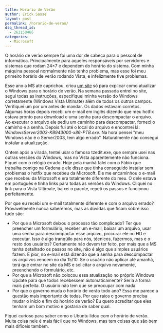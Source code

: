 ```yaml
---
title: Horário de Verão
author: Erick Sasse
layout: post
permalink: /horario-de-verao/
dsq_thread_id:
  - 262150486
categories:
  - Microsoft
---
```

O horário de verão sempre foi uma dor de cabeça para o pessoal de informática. Principalmente para aqueles responsáveis por servidores e sistemas que rodam 24&#215;7 e dependem do horário do sistema. Com minha máquina pessoal normalmente não tenho problema, mas esse foi meu primeiro horário de verão rodando Vista, e infelizmente tive problemas.

Esse ano a MS até caprichou, criou [um site][1] só para explicar como atualizar o Windows para o horário de verão. Na semana passada entrei no site, segui todas as instruções, especifiquei minha versão do Windows corretamente (Windows Vista Ultimate) além de todos os outros campos. Verifiquei um por um antes de mandar. Os dados estavam corretos. Algumas horas depois recebi um e-mail em inglês dizendo que meu hotfix estava pronto para download e uma senha para descompactar o arquivo. Ao executar o arquivo ele pediu um caminho para descompactar, forneci o caminho e a senha. Depois fui até o local do arquivo e encontrei lá: *WindowsServer2003-KB943000-x86-PTB.exe*. Na hora pensei &#8220;meu Windows não é o Server2003, tem algo errado&#8221;. Naturalmente não consegui instalar a atualização.

Ontem após a virada, tentei usar o famoso tzedit.exe, que sempre usei nas outras versões do Windows, mas no Vista aparentemente não funciona. Fiquei com o relógio errado. Hoje pela manhã falei com o Fábio que trabalha comigo na Cadena e ele disse que tinha conseguido instalar sem problemas o hotfix que recebeu da Microsoft. Ele me encaminhou o e-mail que recebeu da Microsoft e era totalmente diferente do meu. O dele estava em português e tinha links para todas as versões do Windows. Cliquei no link para o Vista Ultimate, baixei o pacote, repeti os passos e funcionou perfeitamente.

Por que eu recebi um e-mail totalmente diferente e com o arquivo errado? Provavelmente nunca saberemos, mas as dúvidas que ficam sobre isso tudo são:

  * Por que a Microsoft deixou o processo tão complicado? Ter que preencher um formulário, receber um e-mail, baixar um arquivo, usar uma senha para descompactar esse arquivo, procurar ele no HD e executar. Isso é algo tranqüilo para nós, técnicos, fazermos, mas e o resto dos usuários? Certamente não devem ter feito, por mais que a MS tenha detalhado os passos no site, não é algo que simples usuários fazem. E pior, no e-mail está dizendo que a senha para descompactar os arquivos vencem no dia 15/10. Se o usuário não aplicar até amanhã, terá que entrar no site da MS e solicitar o arquivo novamente, preenchendo o formulário, etc.
  * Por que a Microsoft não colocou essa atualização no próprio Windows Update para que todos recebessem automaticamente? Seria a forma mais perfeita. O usuário não tem que se preocupar com nada.
  * Por que o governo muda o horário de verão todo ano? Essa me parece a questão mais importante de todas. Por que raios o governo precisa mudar o início e fim do horário de verão? Eu quero acreditar que eles tenham um bom motivo e gostaria de saber qual.

Fiquei curioso para saber como o Ubuntu lidou com o horário de verão. Muita coisa nele é mais fácil que no Windows, mas tem coisas que são bem mais difíceis também.

 [1]: http://www.microsoft.com/brasil/windows/products/windowsvista/verao.mspx